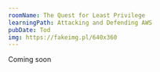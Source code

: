 ```yaml
---
roomName: The Quest for Least Privilege
learningPath: Attacking and Defending AWS
pubDate: Tod
img: https://fakeimg.pl/640x360
---
```


Coming soon
